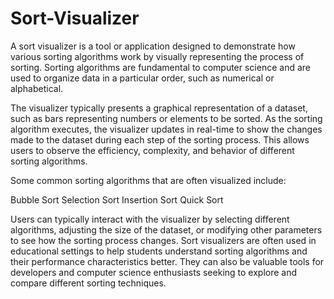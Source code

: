 # Sort-Visualizer

A sort visualizer is a tool or application designed to demonstrate how various sorting algorithms work by visually representing the process of sorting. Sorting algorithms are fundamental to computer science and are used to organize data in a particular order, such as numerical or alphabetical.

The visualizer typically presents a graphical representation of a dataset, such as bars representing numbers or elements to be sorted. As the sorting algorithm executes, the visualizer updates in real-time to show the changes made to the dataset during each step of the sorting process. This allows users to observe the efficiency, complexity, and behavior of different sorting algorithms.

Some common sorting algorithms that are often visualized include:

Bubble Sort
Selection Sort
Insertion Sort
Quick Sort

Users can typically interact with the visualizer by selecting different algorithms, adjusting the size of the dataset, or modifying other parameters to see how the sorting process changes. Sort visualizers are often used in educational settings to help students understand sorting algorithms and their performance characteristics better. They can also be valuable tools for developers and computer science enthusiasts seeking to explore and compare different sorting techniques.
